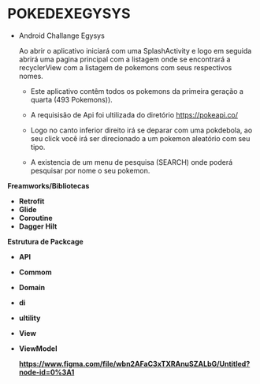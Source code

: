 # POKEDEXEGYSYS

-  Android Challange Egysys

    Ao abrir o aplicativo iniciará com uma SplashActivity e logo em seguida abrirá uma pagina principal 
    com a listagem onde se encontrará a recyclerView com a listagem de pokemons com seus respectivos nomes.
    
    
   -  Este aplicativo contêm todos os pokemons da primeira geração a quarta (493 Pokemons)).
   -  A requisisão de Api foi ultilizada do diretório https://pokeapi.co/
   -  Logo no canto inferior direito irá se deparar com uma pokdebola, ao seu click você irá ser direcionado a um pokemon aleatório
  com seu tipo.
  
   - A existencia de um menu de pesquisa (SEARCH) onde poderá pesquisar por nome o seu pokemon.

 <b><p3> Freamworks/Bibliotecas  <b> </p3>
  
  -  Retrofit
  -  Glide
  -  Coroutine
  -  Dagger Hilt

   <b><p3> Estrutura de Packcage  <b> </p3>
   
   - API
   - Commom
   - Domain
   - di
   - ultility  
   -  View
   -  ViewModel
       
       https://www.figma.com/file/wbn2AFaC3xTXRAnuSZALbG/Untitled?node-id=0%3A1
      
      
  
      
     
